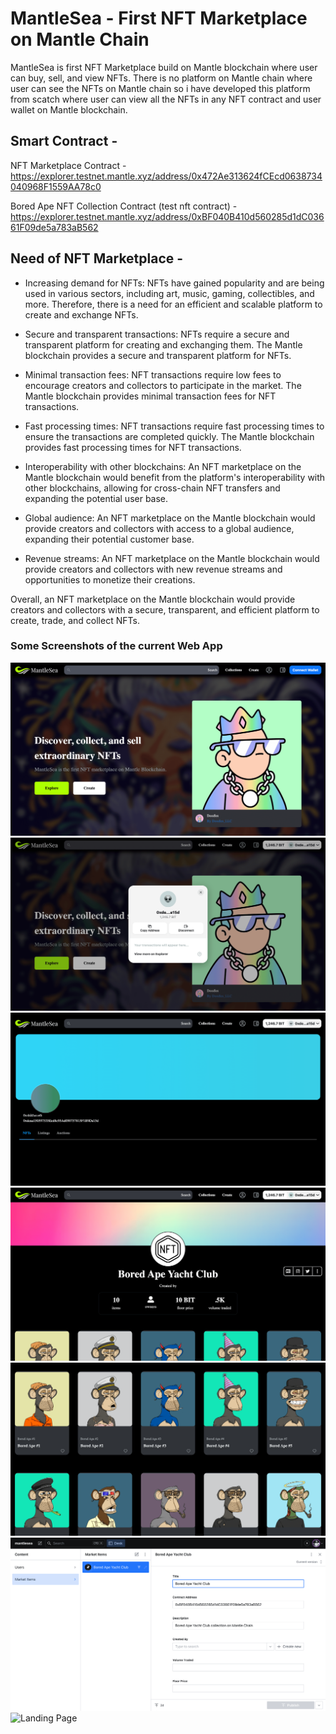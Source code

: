 # MantleSea - First NFT Marketplace on Mantle Chain

MantleSea is first NFT Marketplace build on Mantle blockchain where user can buy, sell, and view NFTs.
There is no platform on Mantle chain where user can see the NFTs on Mantle chain so i have developed this platform from scatch where user can view all the NFTs in any NFT contract and user wallet on Mantle blockchain.

## Smart Contract -

NFT Marketplace Contract - https://explorer.testnet.mantle.xyz/address/0x472Ae313624fCEcd0638734040968F1559AA78c0

Bored Ape NFT Collection Contract (test nft contract) - https://explorer.testnet.mantle.xyz/address/0xBF040B410d560285d1dC03661F09de5a783aB562 


## Need of NFT Marketplace -

* Increasing demand for NFTs: NFTs have gained popularity and are being used in various sectors, including art, music, gaming, collectibles, and more. Therefore, there is a need for an efficient and scalable platform to create and exchange NFTs.

* Secure and transparent transactions: NFTs require a secure and transparent platform for creating and exchanging them. The Mantle blockchain provides a secure and transparent platform for NFTs.

* Minimal transaction fees: NFT transactions require low fees to encourage creators and collectors to participate in the market. The Mantle blockchain provides minimal transaction fees for NFT transactions.

* Fast processing times: NFT transactions require fast processing times to ensure the transactions are completed quickly. The Mantle blockchain provides fast processing times for NFT transactions.

* Interoperability with other blockchains: An NFT marketplace on the Mantle blockchain would benefit from the platform's interoperability with other blockchains, allowing for cross-chain NFT transfers and expanding the potential user base.

* Global audience: An NFT marketplace on the Mantle blockchain would provide creators and collectors with access to a global audience, expanding their potential customer base.

* Revenue streams: An NFT marketplace on the Mantle blockchain would provide creators and collectors with new revenue streams and opportunities to monetize their creations.

Overall, an NFT marketplace on the Mantle blockchain would provide creators and collectors with a secure, transparent, and efficient platform to create, trade, and collect NFTs.

### Some Screenshots of the current Web App

![Landing Page](/images/mantlesea-f1.png) 
![Landing Page](/images/mantlesea-f2.png) 
![Landing Page](/images/mantlesea-f3.png) 
![Landing Page](/images/mantlesea-f4.png)
![Landing Page](/images/mantlesea-f6.png) 
![Landing Page](/images/mantlesea-1.png) 
![Landing Page](/images) 